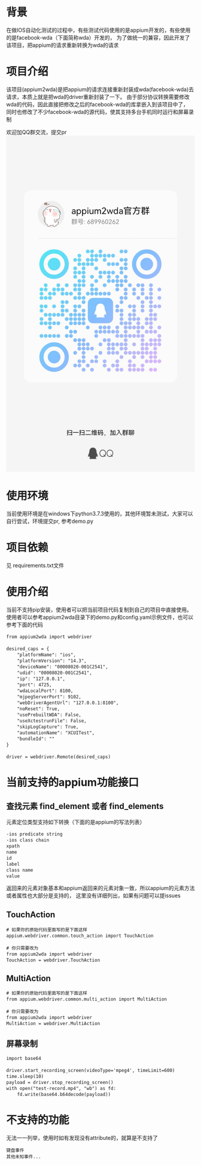 # 背景
在做IOS自动化测试的过程中，有些测试代码使用的是appium开发的，有些使用的是facebook-wda（下面简称wda）开发的，
为了做统一的兼容，因此开发了该项目，把appium的请求重新转换为wda的请求

# 项目介绍
该项目(appium2wda)是把appium的请求连接重新封装成wda(facebook-wda)去请求，本质上就是把wda的driver重新封装了一下。
由于部分协议转换需要修改wda的代码，因此直接把修改之后的facebook-wda的库拿嵌入到该项目中了，
同时也修改了不少facebook-wda的源代码，使其支持多台手机同时运行和屏幕录制

欢迎加QQ群交流，提交pr
![20231009-195706.jpg](doc/20231009-195706.jpg)

# 使用环境
当前使用环境是在windows下python3.7.3使用的，其他环境暂未测试，大家可以自行尝试，环境提交pr, 参考demo.py

# 项目依赖
见 requirements.txt文件

# 使用介绍
当前不支持pip安装，使用者可以把当前项目代码复制到自己的项目中直接使用。
使用者可以参考appium2wda目录下的demo.py和config.yaml示例文件，也可以参考下面的代码

```cython
from appium2wda import webdriver

desired_caps = {
    "platformName": "ios", 
    "platformVersion": "14.3", 
    "deviceName": "00008020-001C2541", 
    "udid": "00008020-001C2541", 
    "ip": "127.0.0.1", 
    "port": 4725, 
    "wdaLocalPort": 8100, 
    "mjpegServerPort": 9102, 
    "webDriverAgentUrl": "127.0.0.1:8100", 
    "noReset": True, 
    "usePrebuiltWDA": False, 
    "useXctestrunFile": False, 
    "skipLogCapture": True, 
    "automationName": "XCUITest", 
    "bundleId": ""
}

driver = webdriver.Remote(desired_caps)
```

# 当前支持的appium功能接口
## 查找元素 find_element 或者 find_elements
元素定位类型支持如下转换（下面的是appium的写法列表）

```text
-ios predicate string
-ios class chain
xpath
name
id
label
class name
value
```

返回来的元素对象基本和appium返回来的元素对象一致，所以appium的元素方法或者属性也大部分是支持的，
这里没有详细列出，如果有问题可以提issues

## TouchAction
```cython
# 如果你的原始代码里面写的是下面这样
appium.webdriver.common.touch_action import TouchAction

# 你只需要改为
from appium2wda import webdriver
TouchAction = webdriver.TouchAction
```

## MultiAction
```cython
# 如果你的原始代码里面写的是下面这样
from appium.webdriver.common.multi_action import MultiAction

# 你只需要改为
from appium2wda import webdriver
MultiAction = webdriver.MultiAction
```

## 屏幕录制
```cython
import base64

driver.start_recording_screen(videoType='mpeg4', timeLimit=600)
time.sleep(10)
payload = driver.stop_recording_screen()
with open("test-record.mp4", "wb") as fd:
    fd.write(base64.b64decode(payload))
```

# 不支持的功能
无法一一列举，使用时如有发现没有attribute的，就算是不支持了
```text
键盘事件
其他未知事件...
```
